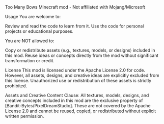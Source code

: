 Too Many Bows 
Minecraft mod - Not affiliated with Mojang/Microsoft



Usage
You are welcome to:

Review and read the code to learn from it.
Use the code for personal projects or educational purposes.

You are NOT allowed to:

Copy or redistribute assets (e.g., textures, models, or designs) included in this mod.
Reuse ideas or concepts directly from the mod without significant transformation or credit.

License
This mod is licensed under the Apache License 2.0 for code. However, all assets, designs, and creative
ideas are explicitly excluded from this license. Unauthorized use or redistribution of these assets is strictly prohibited.


Assets and Creative Content Clause: All textures, models, designs, and creative concepts included
in this mod are the exclusive property of [Bandit-Bytes/PixelDreamStudio]. These are not covered by the
Apache License 2.0 and cannot be reused, copied, or redistributed without explicit written permission.
